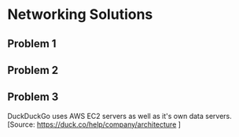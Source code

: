 # Networking Solutions

## Problem 1

## Problem 2

## Problem 3

DuckDuckGo uses AWS EC2 servers as well as it's own data servers.
[Source: https://duck.co/help/company/architecture ]
